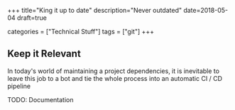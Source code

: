 +++
title="King it up to date"
description="Never outdated"
date=2018-05-04
draft=true

categories = ["Technical Stuff"]
tags = ["git"]
+++


## Keep it Relevant

In today's world of maintaining a project dependencies, it is inevitable to leave this job to a bot and tie the
whole process into an automatic CI / CD pipeline

TODO: Documentation
